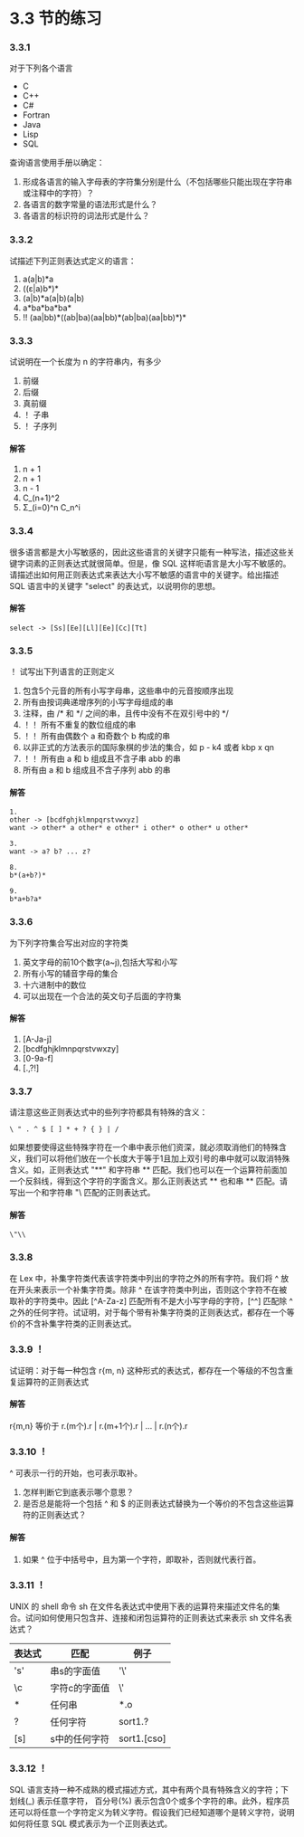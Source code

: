# 3.3 节的练习

### 3.3.1

对于下列各个语言

- C
- C++
- C#
- Fortran
- Java
- Lisp
- SQL

查询语言使用手册以确定：

1. 形成各语言的输入字母表的字符集分别是什么（不包括哪些只能出现在字符串或注释中的字符）？
2. 各语言的数字常量的语法形式是什么？
3. 各语言的标识符的词法形式是什么？

### 3.3.2

试描述下列正则表达式定义的语言：

1. a(a|b)\*a
2. ((ε|a)b\*)\*
3. (a|b)*a(a|b)(a|b)
4. a\*ba\*ba\*ba\*
5. !! (aa|bb)\*((ab|ba)(aa|bb)\*(ab|ba)(aa|bb)\*)\*

### 3.3.3

试说明在一个长度为 n 的字符串内，有多少

1. 前缀
2. 后缀
3. 真前缀
4. ！ 子串
5. ！ 子序列

#### 解答

1. n + 1
2. n + 1
3. n - 1
4. C_(n+1)^2
5. Σ_(i=0)^n C_n^i

### 3.3.4

很多语言都是大小写敏感的，因此这些语言的关键字只能有一种写法，描述这些关键字词素的正则表达式就很简单。但是，像 SQL 这样呃语言是大小写不敏感的。请描述出如何用正则表达式来表达大小写不敏感的语言中的关键字。给出描述 SQL 语言中的关键字 "select" 的表达式，以说明你的思想。

#### 解答

	select -> [Ss][Ee][Ll][Ee][Cc][Tt] 

### 3.3.5 

！ 试写出下列语言的正则定义

1. 包含5个元音的所有小写字母串，这些串中的元音按顺序出现
2. 所有由按词典递增序列的小写字母组成的串
3. 注释，由 /\* 和 \*/ 之间的串，且传中没有不在双引号中的 \*/
4. ！！ 所有不重复的数位组成的串 
6. ！！ 所有由偶数个 a 和奇数个 b 构成的串
7. 以非正式的方法表示的国际象棋的步法的集合，如 p - k4 或者 kbp x qn
8. ！！ 所有由 a 和 b 组成且不含子串 abb 的串
9. 所有由 a 和 b 组成且不含子序列 abb 的串

#### 解答

	1.
	other -> [bcdfghjklmnpqrstvwxyz]
	want -> other* a other* e other* i other* o other* u other*
	
	3.
	want -> a? b? ... z?
	
	8.
	b*(a+b?)*
	
	9.
	b*a+b?a*
	
### 3.3.6

为下列字符集合写出对应的字符类

1. 英文字母的前10个数字(a~j),包括大写和小写
2. 所有小写的辅音字母的集合
3. 十六进制中的数位
4. 可以出现在一个合法的英文句子后面的字符集

#### 解答

1. [A-Ja-j]
2. [bcdfghjklmnpqrstvwxzy]
3. [0-9a-f]
4. [.,?!]

### 3.3.7

请注意这些正则表达式中的些列字符都具有特殊的含义：

    \ " . ^ $ [ ] * + ? { } | /
    
如果想要使得这些特殊字符在一个串中表示他们资深，就必须取消他们的特殊含义，我们可以将他们放在一个长度大于等于1且加上双引号的串中就可以取消特殊含义。如，正则表达式 "\*\*" 和字符串 \*\* 匹配。我们也可以在一个运算符前面加一个反斜线，得到这个字符的字面含义。那么正则表达式 \*\* 也和串 \*\* 匹配。请写出一个和字符串 "\ 匹配的正则表达式。

#### 解答

	\"\\
	
### 3.3.8

在 Lex 中，补集字符类代表该字符类中列出的字符之外的所有字符。我们将 ^ 放在开头来表示一个补集字符类。除非 ^ 在该字符类中列出，否则这个字符不在被取补的字符类中。因此 [^A-Za-z] 匹配所有不是大小写字母的字符，[^\^] 匹配除 ^ 之外的任何字符。试证明，对于每个带有补集字符类的正则表达式，都存在一个等价的不含补集字符类的正则表达式。

### 3.3.9 ！

试证明：对于每一种包含 r{m, n} 这种形式的表达式，都存在一个等级的不包含重复运算符的正则表达式

#### 解答

r{m,n} 等价于 r.(m个).r | r.(m+1个).r | ... | r.(n个).r
 
### 3.3.10 ！
^ 可表示一行的开始，也可表示取补。

1. 怎样判断它到底表示哪个意思？
2. 是否总是能将一个包括 ^ 和 $ 的正则表达式替换为一个等价的不包含这些运算符的正则表达式？

#### 解答

1. 如果 ^ 位于中括号中，且为第一个字符，即取补，否则就代表行首。

### 3.3.11 ！

UNIX 的 shell 命令 sh 在文件名表达式中使用下表的运算符来描述文件名的集合。试问如何使用只包含并、连接和闭包运算符的正则表达式来表示 sh 文件名表达式？

<table>
    <thead>
        <tr>
            <th>表达式</th>
            <th>匹配</th>
            <th>例子</th>
        </tr>
    </thead>
    <tbody>
        <tr>
            <td>'s'</td>
            <td>串s的字面值</td>
            <td>'\'</td>
        </tr>
        <tr>
            <td>\c</td>
            <td>字符c的字面值</td>
            <td>\'</td>
        </tr>
        <tr>
            <td>*</td>
            <td>任何串</td>
            <td>*.o</td>
        </tr>
        <tr>
            <td>?</td>
            <td>任何字符</td>
            <td>sort1.?</td>
        </tr>
        <tr>
            <td>[s]</td>
            <td>s中的任何字符</td>
            <td>sort1.[cso]</td>
        </tr>
    </tbody>
</table>

### 3.3.12 ！

SQL 语言支持一种不成熟的模式描述方式，其中有两个具有特殊含义的字符；下划线(_) 表示任意字符， 百分号(%) 表示包含0个或多个字符的串。此外，程序员还可以将任意一个字符定义为转义字符。假设我们已经知道哪个是转义字符，说明如何将任意 SQL 模式表示为一个正则表达式。

